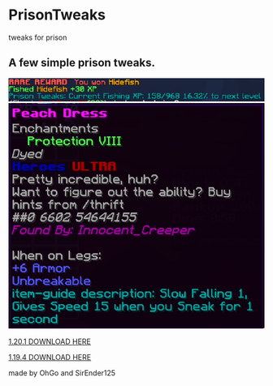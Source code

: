 # PrisonTweaks
tweaks for prison

## A few simple prison tweaks.
![Image](https://github.com/TheyCallMeOhGo/PrisonTweaks/blob/main/prisontweaks.PNG)
![Image](https://github.com/TheyCallMeOhGo/PrisonTweaks/blob/main/rahh.PNG)

[1.20.1 DOWNLOAD HERE](https://github.com/TheyCallMeOhGo/PrisonTweaks/releases/tag/temprelease)

[1.19.4 DOWNLOAD HERE](https://github.com/TheyCallMeOhGo/PrisonTweaks/releases/tag/1.19.4)

made by OhGo and SirEnder125

